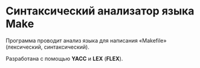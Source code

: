 # Синтаксический анализатор языка Make

Программа проводит анализ языка для написания «Makefile» (лексический, синтаксический).

Разработана с помощью __YACC__ и __LEX__ (__FLEX__).